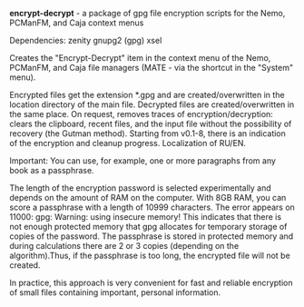 **encrypt-decrypt** - a package of gpg file encryption scripts for the Nemo, PCManFM, and Caja context menus

Dependencies: zenity gnupg2 (gpg) xsel

Creates the "Encrypt-Decrypt" item in the context menu of the Nemo, PCManFM, and Caja file managers (MATE - via the shortcut in the "System" menu).

Encrypted files get the extension *.gpg and are created/overwritten in the location directory of the main file. Decrypted files are created/overwritten in the same place. On request, removes traces of encryption/decryption: clears the clipboard, recent files, and the input file without the possibility of recovery (the Gutman method). Starting from v0.1-8, there is an indication of the encryption and cleanup progress. Localization of RU/EN.

Important: You can use, for example, one or more paragraphs from any book as a passphrase.

The length of the encryption password is selected experimentally and depends on the amount of RAM on the computer. With 8GB RAM, you can score a passphrase with a length of 10999 characters. The error appears on 11000: gpg: Warning: using insecure memory! This indicates that there is not enough protected memory that gpg allocates for temporary storage of copies of the password. The passphrase is stored in protected memory and during calculations there are 2 or 3 copies (depending on the algorithm).Thus, if the passphrase is too long, the encrypted file will not be created.

In practice, this approach is very convenient for fast and reliable encryption of small files containing important, personal information.
